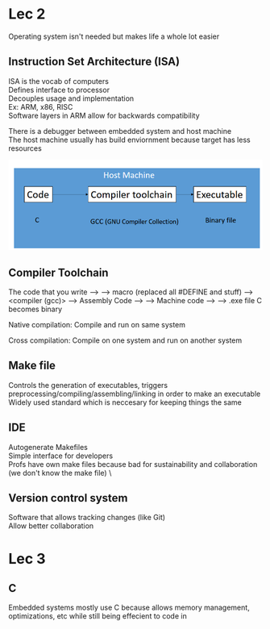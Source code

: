 # Lec 2
Operating system isn't needed but makes life a whole lot easier

## Instruction Set Architecture (ISA)

ISA is the vocab of computers \
Defines interface to processor \
Decouples usage and implementation \
    Ex: ARM, x86, RISC \
Software layers in ARM allow for backwards compatibility

There is a debugger between embedded system and host machine \
The host machine usually has build enviornment because target has less resources

![Compilation](image.png)

## Compiler Toolchain

The code that you write --> <preprocessor> --> macro (replaced all #DEFINE and stuff) --> <compiler (gcc)> --> Assembly Code --> <Assembler> --> Machine code --> <linker> --> .exe file
C becomes binary


Native compilation: Compile and run on same system

Cross compilation: Compile on one system and run on another system

## Make file
Controls the generation of executables, triggers preprocessing/compiling/assembling/linking in order to make an executable \
Widely used standard which is neccesary for keeping things the same 

## IDE
Autogenerate Makefiles \
Simple interface for developers \
Profs have own make files because bad for sustainability and collaboration (we don't know the make file) \

## Version control system
Software that allows tracking changes (like Git) \
Allow better collaboration

# Lec 3
## C
Embedded systems mostly use C because allows memory management, optimizations, etc while still being effecient to code in
